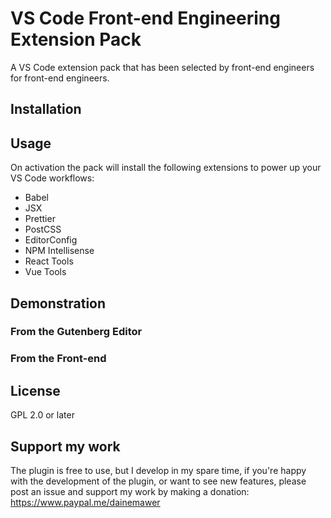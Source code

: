 # VS Code Front-end Engineering Extension Pack
A VS Code extension pack that has been selected by front-end engineers for front-end engineers.

## Installation


## Usage

On activation the pack will install the following extensions to power up your VS Code workflows:

- Babel
- JSX
- Prettier
- PostCSS
- EditorConfig
- NPM Intellisense
- React Tools
- Vue Tools

## Demonstration

### From the Gutenberg Editor

### From the Front-end

## License
GPL 2.0 or later

## Support my work
The plugin is free to use, but I develop in my spare time, if you're happy with the development of the plugin, or want to see new features, please post an issue and support my work by making a donation: https://www.paypal.me/dainemawer

